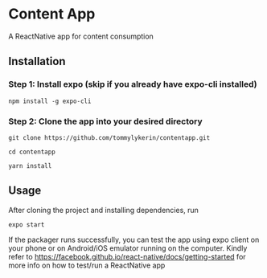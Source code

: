 # Content App

A ReactNative app for content consumption

## Installation

### Step 1: Install expo (skip if you already have expo-cli installed)

    npm install -g expo-cli

### Step 2: Clone the app into your desired directory

    git clone https://github.com/tommylykerin/contentapp.git

    cd contentapp

    yarn install

## Usage

After cloning the project and installing dependencies, run

    expo start

If the packager runs successfully, you can test the app using
expo client on your phone or on Android/iOS emulator running on the
computer. Kindly refer to https://facebook.github.io/react-native/docs/getting-started
for more info on how to test/run a ReactNative app
